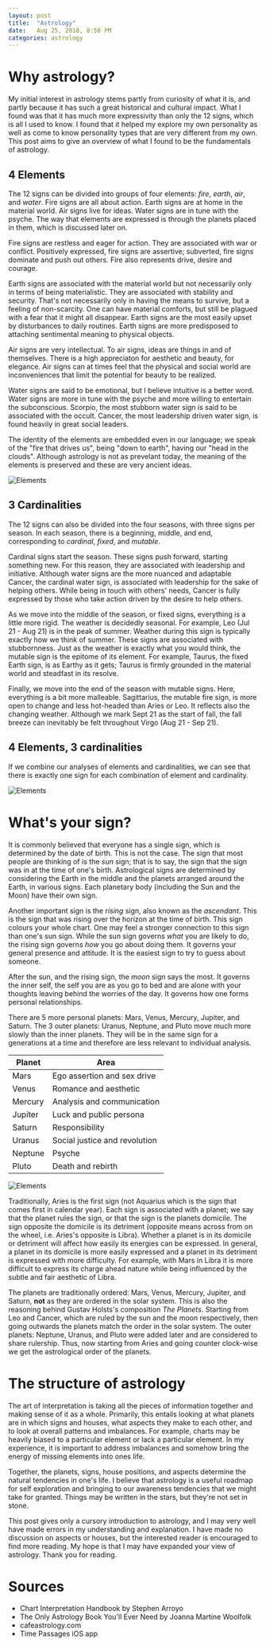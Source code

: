 ```yaml
---
layout: post
title:  "Astrology"
date:   Aug 25, 2018, 8:58 PM
categories: astrology
---
```


# Why astrology?

My initial interest in astrology stems partly from curiosity of what it is, and
partly because it has such a great historical and cultural impact.  What I found
was that it has much more expressivity than only the 12 signs, which is all I
used to know.  I found that it helped my explore my own personality as well as
come to know personality types that are very different from my own.  This post
aims to give an overview of what I found to be the fundamentals of astrology.

## 4 Elements

The 12 signs can be divided into groups of four elements: _fire_, _earth_,
_air_, and _water_.  Fire signs are all about action.  Earth signs are at home
in the material world.  Air signs live for ideas.  Water signs are in tune with
the psyche.  The way that elements are expressed is through the planets placed
in them, which is discussed later on.  

Fire signs are restless and eager for action.  They are associated with war or
conflict.  Positively expressed, fire signs are assertive; subverted, fire signs
dominate and push out others.  Fire also represents drive, desire and courage.

Earth signs are associated with the material world but not necessarily only in
terms of being materialistic.  They are associated with stability and security.
That's not necessarily only in having the means to survive, but a feeling of
non-scarcity.  One can have material comforts, but still be plagued with a
fear that it might all disappear.  Earth signs are the most easily upset by
disturbances to daily routines.  Earth signs are more predisposed to attaching
sentimental meaning to physical objects.

Air signs are very intellectual.  To air signs, ideas are things in and of
themselves.  There is a high appreciaton for aesthetic and beauty, for elegance.
Air signs can at times feel that the physical and social world are
inconveniences that limit the potential for beauty to be realized.

Water signs are said to be emotional, but I believe intuitive is a better word.
Water signs are more in tune with the psyche and more willing to entertain the
subconscious.  Scorpio, the most stubborn water sign is said to be associated
with the occult.  Cancer, the most leadership driven water sign, is found
heavily in great social leaders.

The identity of the elements  are embedded even in our
language; we speak of the "fire that drives us", being "down to earth", having
our "head in the clouds".  Although astrology is not as prevelant today, the
meaning of the elements is preserved and these are very ancient ideas.


![Elements](/imgs/ast_base.jpg)

## 3 Cardinalities

The 12 signs can also be divided into the four seasons, with three signs per
season.  In each season, there is a beginning, middle, and end, corresponding
to _cardinal_, _fixed_, and _mutable_.

Cardinal signs start the season.  These signs push forward, starting something
new.  For this reason, they are associated with leadership and initiative.
Although water signs are the more nuanced and adaptable Cancer, the cardinal
water sign, is associated with leadership for the sake of helping others.  While
being in touch with others' needs, Cancer is fully expressed by those who take
action driven by the desire to help others.

As we move into the middle of the season, or fixed signs, everything is a little
more rigid.  The weather is decidedly seasonal.  For example, Leo (Jul 21 - Aug
21) is in the peak of summer.  Weather during this sign is typically exactly how
we think of summer.  These signs are associated with stubbornness.  Just as the
weather is exactly what you would think, the mutable sign is the epitome of its
element.  For example, Taurus, the fixed Earth sign, is as Earthy as it gets;
Taurus is firmly grounded in the material world and steadfast in its resolve.

Finally, we move into the end of the season with mutable signs.  Here,
everything is a bit more malleable.  Sagittarius, the mutable fire sign, is more
open to change and less hot-headed than Aries or Leo.  It reflects also the
changing weather.  Although we mark Sept 21 as the start of fall, the fall
breeze can inevitably be felt throughout Virgo (Aug 21 - Sep 21).


## 4 Elements, 3 cardinalities

If we combine our analyses of elements and cardinalities, we can see that there
is exactly one sign for each combination of element and cardinality.

![Elements](/imgs/ast_seasons.jpg)

# What's your sign?

It is commonly believed that everyone has a single sign, which is determined by
the date of birth.  This is not the case.  The sign that most people are
thinking of is the _sun_ sign; that is to say, the sign that the sign was in at
the time of one's birth.  Astrological signs are determined by considering the
Earth in the middle and the planets arranged around the Earth, in various signs.
Each planetary body (including the Sun and the Moon) have their own sign.

Another important sign is the _rising_ sign, also known as the _ascendant_.
This is the sign that was rising over the horizon at the time of birth.  This
sign colours your whole chart.  One may feel a stronger connection to this sign
than one's sun sign.  While the sun sign governs _what_ you are likely to do,
the rising sign governs _how_ you go about doing them.  It governs your general
presence and attitude.  It is the easiest sign to try to guess about someone.

After the sun, and the rising sign, the _moon_ sign says the most.  It governs
the inner self, the self you are as you go to bed and are alone with your
thoughts leaving behind the worries of the day.  It governs how one forms
personal relationships.

There are 5 more personal planets: Mars, Venus, Mercury, Jupiter, and Saturn.
The 3 outer planets: Uranus, Neptune, and Pluto move much more slowly than the
inner planets.  They will be in the same sign for a generations at a time and
therefore are less relevant to individual analysis.

|Planet |Area |
| ------ | ---- |
| Mars | Ego assertion and sex drive |
| Venus | Romance and aesthetic |
| Mercury | Analysis and communication |
| Jupiter | Luck and public persona | 
| Saturn | Responsibility |
| Uranus | Social justice and revolution |
| Neptune | Psyche |
| Pluto | Death and rebirth |

![Elements](/imgs/ast_planets.jpg)

Traditionally, Aries is the first sign (not Aquarius which is the sign that
comes first in calendar year).  Each sign is associated with a planet; we say
that the planet rules the sign, or that the sign is the planets domicile.  The
sign opposite the domicile is its detriment (opposite means across from on the
wheel, i.e. Aries's opposite is Libra).  Whether a planet is in its domicile or
detriment will affect how easily its energies can be expressed.  In general, a
planet in its domicile is more easily expressed and a planet in its detriment is
expressed with more difficulty.  For example, with Mars in Libra it is more
difficult to express its charge ahead nature while being influenced by the
subtle and fair aesthetic of Libra.

The planets are traditionally ordered: Mars, Venus, Mercury, Jupiter, and
Saturn, **not** as they are ordered in the solar system.  This is also the
reasoning behind Gustav Holsts's composition _The Planets_.  Starting from Leo
and Cancer, which are ruled by the sun and the moon respectively, then going
outwards the planets match the order in the solar system.  The outer planets:
Neptune, Uranus, and Pluto were added later and are considered to share
rulership.  Thus, now starting from Aries and going counter clock-wise we get
the astrological order of the planets.

# The structure of astrology

The art of interpretation is taking all the pieces of information together and
making sense of it as a whole.  Primarily, this entails looking at what planets
are in which signs and houses, what aspects they make to each other, and to
look at overall patterns and imbalances.  For example, charts may be heavily
biased to a particular element or lack a particular element.  In my experience,
it is important to address imbalances and somehow bring the energy of missing
elements into ones life.

Together, the planets, signs, house positions, and aspects determine the natural
tendencies in one's life.  I believe that astrology is a useful roadmap for self
exploration and bringing to our awareness tendencies that we might take for
granted.  Things may be written in the stars, but they're not set in stone.

This post gives only a cursory introduction to astrology, and I may very well
have made errors in my understanding and explanation.  I have made no discussion
on aspects or houses, but the interested reader is encouraged to find more
reading.  My hope is that I may have expanded your view of astrology.  Thank you
for reading.

# Sources

- Chart Interpretation Handbook by Stephen Arroyo
- The Only Astrology Book You'll Ever Need by Joanna Martine Woolfolk
- cafeastrology.com
- Time Passages iOS app
